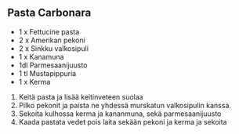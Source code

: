 ## Pasta Carbonara
- 1 x Fettucine pasta
- 2 x Amerikan pekoni
- 2 x Sinkku valkosipuli
- 1 x Kanamuna
- 1dl Parmesaanijuusto
- 1 tl Mustapippuria
- 1 x Kerma

1. Keitä pasta ja lisää keitinveteen suolaa
2. Pilko pekonit ja paista ne yhdessä murskatun valkosipulin kanssa.
3. Sekoita kulhossa kerma ja kananmuna, sekä parmesaanijuusto
4. Kaada pastata vedet pois laita sekään pekoni ja kerma ja sekoita
